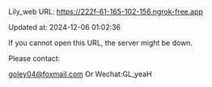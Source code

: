 Lily_web URL: https://222f-61-165-102-156.ngrok-free.app

Updated at: 2024-12-06 01:02:36

If you cannot open this URL, the server might be down.

Please contact: 

goley04@foxmail.com Or Wechat:GL_yeaH
